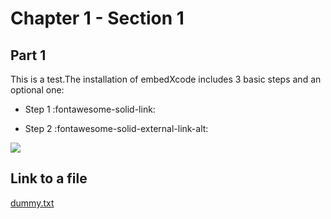 # Chapter 1 - Section 1

## Part 1

This is a test.The installation of embedXcode includes 3 basic steps and an optional one:

+ Step 1 :fontawesome-solid-link:

+ Step 2 :fontawesome-solid-external-link-alt:

![](img/Picture1-1.png)

## Link to a file

[dummy.txt](../Chapter2/files/dummy.txt)